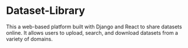 # Dataset-Library
This a web-based platform built with Django and React to share datasets online. It allows users to upload, search, and download datasets from a variety of domains.
